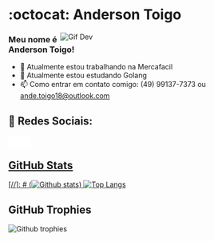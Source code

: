 # :octocat: Anderson Toigo

<img src="https://c.tenor.com/f-nICqWLnrQAAAAC/programmer-cycle.gif" min-width="400px" max-width="400px" width="400px" align="right" alt="Gif Dev">

### Meu nome é Anderson Toigo!
- 🔭 Atualmente estou trabalhando na Mercafacil</br>
- 🌱 Atualmente estou estudando Golang</br>
- 📫 Como entrar em contato comigo: (49) 99137-7373 ou ande.toigo18@outlook.com</br>


## 📱 Redes Sociais:
<a href="https://www.instagram.com/anderson_toigo" target="_blank"><img align="left" alt="Instagram" width="22px" src="https://github.com/Aakarsh-B/trying-repos/blob/master/insta.svg" />
<a href="https://www.linkedin.com/in/anderson-toigo-291919184" target="_blank"><img align="left" alt="LinkedIn" width="22px" src="https://github.com/Aakarsh-B/trying-repos/blob/master/linkedin.svg" />
  
</br>

## GitHub Stats
[//]: # (![Github stats](https://github-readme-stats.vercel.app/api?username=AndersonToigo&hide=issues&theme=gruvbox&show_icons=true&hide_border=false&count_private=true&include_all_commits=true&line_height=24.5))
[![Top Langs](https://github-readme-stats.vercel.app/api/top-langs/?username=AndersonToigo&layout=compact&theme=gruvbox&langs_count=6&count_private=true)](https://github.com/AndersonToigo/AndersonToigo)


  
## GitHub Trophies
![Github trophies](https://github-profile-trophy.vercel.app/?username=AndersonToigo&theme=dracula)
